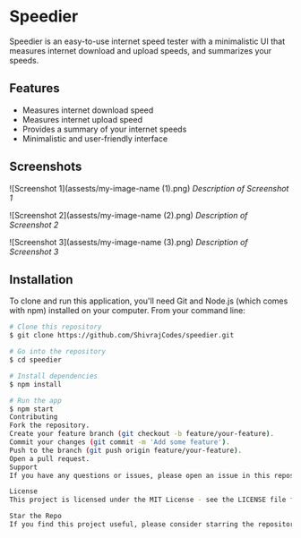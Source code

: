 # Speedier

Speedier is an easy-to-use internet speed tester with a minimalistic UI that measures internet download and upload speeds, and summarizes your speeds.

## Features

- Measures internet download speed
- Measures internet upload speed
- Provides a summary of your internet speeds
- Minimalistic and user-friendly interface

## Screenshots

![Screenshot 1](assests/my-image-name (1).png)
*Description of Screenshot 1*

![Screenshot 2](assests/my-image-name (2).png)
*Description of Screenshot 2*

![Screenshot 3](assests/my-image-name (3).png)
*Description of Screenshot 3*

## Installation

To clone and run this application, you'll need Git and Node.js (which comes with npm) installed on your computer. From your command line:

```bash
# Clone this repository
$ git clone https://github.com/ShivrajCodes/speedier.git

# Go into the repository
$ cd speedier

# Install dependencies
$ npm install

# Run the app
$ npm start
Contributing
Fork the repository.
Create your feature branch (git checkout -b feature/your-feature).
Commit your changes (git commit -m 'Add some feature').
Push to the branch (git push origin feature/your-feature).
Open a pull request.
Support
If you have any questions or issues, please open an issue in this repository.

License
This project is licensed under the MIT License - see the LICENSE file for details.

Star the Repo
If you find this project useful, please consider starring the repository. It helps to show your support and keeps us motivated to improve the project!
